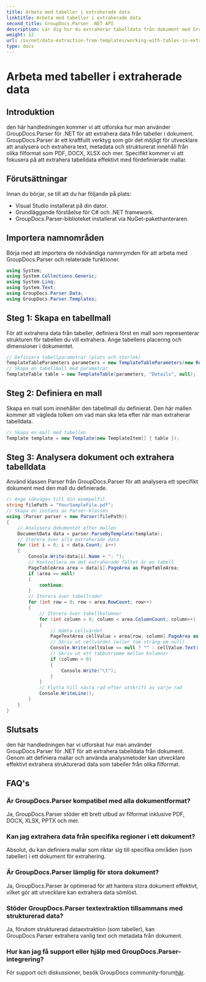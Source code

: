 ```yaml
---
title: Arbeta med tabeller i extraherade data
linktitle: Arbeta med tabeller i extraherade data
second_title: GroupDocs.Parser .NET API
description: Lär dig hur du extraherar tabelldata från dokument med GroupDocs.Parser för .NET. Analysera strukturerat innehåll effektivt med fördefinierade mallar.
weight: 12
url: /sv/net/data-extraction-from-templates/working-with-tables-in-extracted-data/
type: docs
---
```

# Arbeta med tabeller i extraherade data

## Introduktion
den här handledningen kommer vi att utforska hur man använder GroupDocs.Parser för .NET för att extrahera data från tabeller i dokument. GroupDocs.Parser är ett kraftfullt verktyg som gör det möjligt för utvecklare att analysera och extrahera text, metadata och strukturerat innehåll från olika filformat som PDF, DOCX, XLSX och mer. Specifikt kommer vi att fokusera på att extrahera tabelldata effektivt med fördefinierade mallar.
## Förutsättningar
Innan du börjar, se till att du har följande på plats:
- Visual Studio installerat på din dator.
- Grundläggande förståelse för C# och .NET framework.
- GroupDocs.Parser-biblioteket installerat via NuGet-pakethanteraren.

## Importera namnområden
Börja med att importera de nödvändiga namnrymden för att arbeta med GroupDocs.Parser och relaterade funktioner.
```csharp
using System;
using System.Collections.Generic;
using System.Linq;
using System.Text;
using GroupDocs.Parser.Data;
using GroupDocs.Parser.Templates;
```
## Steg 1: Skapa en tabellmall
För att extrahera data från tabeller, definiera först en mall som representerar strukturen för tabellen du vill extrahera. Ange tabellens placering och dimensioner i dokumentet.
```csharp
// Definiera tabellparametrar (plats och storlek)
TemplateTableParameters parameters = new TemplateTableParameters(new Rectangle(new Point(35, 320), new Size(530, 55)), null);
// Skapa en tabellmall med parametrar
TemplateTable table = new TemplateTable(parameters, "Details", null);
```
## Steg 2: Definiera en mall
Skapa en mall som innehåller den tabellmall du definierat. Den här mallen kommer att vägleda tolken om vad man ska leta efter när man extraherar tabelldata.
```csharp
// Skapa en mall med tabellen
Template template = new Template(new TemplateItem[] { table });
```
## Steg 3: Analysera dokument och extrahera tabelldata
Använd klassen Parser från GroupDocs.Parser för att analysera ett specifikt dokument med den mall du definierade.
```csharp
// Ange sökvägen till din exempelfil
string filePath = "YourSampleFile.pdf";
// Skapa en instans av Parser-klassen
using (Parser parser = new Parser(filePath))
{
    // Analysera dokumentet efter mallen
    DocumentData data = parser.ParseByTemplate(template);
    // Iterera över alla extraherade data
    for (int i = 0; i < data.Count; i++)
    {
        Console.Write(data[i].Name + ": ");
        // Kontrollera om det extraherade fältet är en tabell
        PageTableArea area = data[i].PageArea as PageTableArea;
        if (area == null)
        {
            continue;
        }
        // Iterera över tabellrader
        for (int row = 0; row < area.RowCount; row++)
        {
            // Iterera över tabellkolumner
            for (int column = 0; column < area.ColumnCount; column++)
            {
                // Hämta cellvärdet
                PageTextArea cellValue = area[row, column].PageArea as PageTextArea;
                // Skriv ut cellvärdet (eller tom sträng om null)
                Console.Write(cellValue == null ? "" : cellValue.Text);
                // Skriv ut ett tabbutrymme mellan kolumner
                if (column > 0)
                {
                    Console.Write("\t");
                }
            }
            // Flytta till nästa rad efter utskrift av varje rad
            Console.WriteLine();
        }
    }
}
```

## Slutsats
den här handledningen har vi utforskat hur man använder GroupDocs.Parser för .NET för att extrahera tabelldata från dokument. Genom att definiera mallar och använda analysmetoder kan utvecklare effektivt extrahera strukturerad data som tabeller från olika filformat.

## FAQ's
### Är GroupDocs.Parser kompatibel med alla dokumentformat?
Ja, GroupDocs.Parser stöder ett brett utbud av filformat inklusive PDF, DOCX, XLSX, PPTX och mer.
### Kan jag extrahera data från specifika regioner i ett dokument?
Absolut, du kan definiera mallar som riktar sig till specifika områden (som tabeller) i ett dokument för extrahering.
### Är GroupDocs.Parser lämplig för stora dokument?
Ja, GroupDocs.Parser är optimerad för att hantera stora dokument effektivt, vilket gör att utvecklare kan extrahera data sömlöst.
### Stöder GroupDocs.Parser textextraktion tillsammans med strukturerad data?
Ja, förutom strukturerad dataextraktion (som tabeller), kan GroupDocs.Parser extrahera vanlig text och metadata från dokument.
### Hur kan jag få support eller hjälp med GroupDocs.Parser-integrering?
 För support och diskussioner, besök GroupDocs community-forum[här](https://forum.groupdocs.com/c/parser/17).
